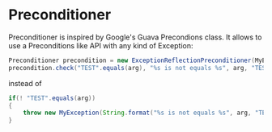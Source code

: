Preconditioner
==============

Preconditioner is inspired by Google's Guava Precondions class. It
allows to use a Preconditions like API with any kind of Exception:

```java
Preconditioner precondition = new ExceptionReflectionPreconditioner(MyException.class);
precondition.check("TEST".equals(arg), "%s is not equals %s", arg, "TEST");
```

instead of

```java
if(! "TEST".equals(arg))
{
	throw new MyException(String.format("%s is not equals %s", arg, "TEST"));
}
```